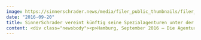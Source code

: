 ```yaml
---
image: https://sinnerschrader.news/media/filer_public_thumbnails/filer_public/40/f0/40f0eec0-09c8-441e-bc9f-b1529352dcc1/logo_sinnerschradercommerce-sinnerschraderswipe.png__480x288_q85_crop_subsampling-2_upscale.png
date: "2016-09-20"
title: SinnerSchrader vereint künftig seine Spezialagenturen unter der gleichen Dachmarke
content: <div class="newsbody"><p>Hamburg, September 2016 – Die Agentur Commerce Plus ändert ihren Namen in SinnerSchrader Commerce, die beiden Mobile-Spezialisten SinnerSchrader Mobile und Swipe werden zu SinnerSchrader Swipe. Damit sind formell alle Dienstleister der Gruppe unter der Dachmarke SinnerSchrader vereint.</p><p>Durch die namentliche Angleichung der Digital Commerce- und Mobile-Spezialisten positioniert sich SinnerSchrader noch einmal deutlicher als Full Service Partner für die digitale Transformation. Mit dem gemeinsamen Marktauftritt werden jetzt auch Marketing, Neugeschäft und die Betreuung der Schlüsselkunden zentral orchestriert. <br/> <br/>„Mit über 500 Mitarbeitern ist SinnerSchrader einer der ganz wenigen Player, der den stark wachsenden Bedarf nach digitaler Beratung und Umsetzung nachgewiesen erfolgreich bedienen kann. Mit einem einheitlichen Marktauftritt und einer zentralen Kundenführung reduzieren wir die Komplexität auf allen Seiten erheblich”, erklärt Matthias Schrader, CEO SinnerSchrader. </p><p>„SinnerSchrader ist seit 1996 der Pionier im Bereich Digital Commerce. Dieses Know-how bündeln wir nun bei SinnerSchrader Commerce&#58; von der Beratung, über die Implementierung auf den führenden E-Commerce-Systemen bis hin zum Shopmanagement.”, ergänzt Frank Giesler, Geschäftsführer SinnerSchrader Commerce.</p><p>Sven Schmiede und Christoph Mörl (Geschäftsführer SinnerSchrader Swipe) dazu&#58; “Mit dem Namenswechsel legen wir die Basis für den nächsten Wachstumsschritt im boomenden Mobile-Markt, in dem wir heute schon laut dem diesjährigen Agenturranking die Nummer Eins sind. Wir wollen mit wertstiftenden mobilen Anwendungen vom Smartphone bis hin zu Connected Devices digitale Lösungen in den Alltag der Menschen integrieren.“ </p><p>SinnerSchrader Commerce wird mit dem neuen Namen auch den Standort Prag übernehmen und ab sofort Digital Commerce Beratung, UX Design und Produktion an den Standorten Hamburg, Hannover und Prag umsetzen.</p><p><strong>Über SinnerSchrader Commerce</strong><br/>SinnerSchrader Commerce entwickelt und betreut innovative Digital Commerce Lösungen, die Endkunden begeistern und Unternehmen helfen langfristige Wettbewerbsvorteile zu erzielen. Kreativität in allen Disziplinen und ergebnisorientiertes Arbeiten macht die Agentur zu einem starken Partner für Unternehmen wie Tchibo, Telefónica, HSE24, Görtz und Depot.<br/>Im Team mit Kunden und Partnern liefert SinnerSchrader Commerce von der strategischen Beratung über die Konzeption und Umsetzung von Digital Commerce Plattformen und Webshops, bis zum Management und -Betrieb, innovative Lösungen auf erprobten technologischen Standards und zuverlässigen Service. <a href="http&#58;//sinnerschradercommerce.com/">http&#58;//sinnerschradercommerce.com</a></p><p><strong>Über SinnerSchrader Swipe</strong><br/>SinnerSchrader Swipe ist ein Studio für innovative, digitale Lösungen mit Sitz in Hamburg und Berlin. Hervorgegangen aus dem Hamburger Unternehmen Swipe und SinnerSchrader Mobile bündelt das Unternehmen seine Kernkompetenzen im Bereich Mobile Marketing, User Experience, User Interface Design sowie Mobile Development. SinnerSchrader Swipe bietet digitale Agenturleistung mit Schwerpunkt auf mobiler Service-Kreation. <br/>Im Portfolio des Digitalstudios finden sich Unternehmen aus unterschiedlichen Branchen wie Mobilität, Lifestyle, Health, Telekommunikation oder FMCG. Namhafte Kunden sind unter anderem Red Bull, O2, Payback, Raumfeld und Der Spiegel. <a href="http&#58;//sinnerschraderswipe.com/">http&#58;//sinnerschraderswipe.com</a></p><p dir="ltr" style="color&#58; rgb(34, 34, 34); font-family&#58; arial, sans-serif; font-size&#58; 12.8px; line-height&#58; 1.38; margin-top&#58; 8pt; margin-bottom&#58; 0pt;"></p></div>
---
```

